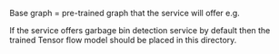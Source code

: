 Base graph = pre-trained graph that the service will offer e.g.

If the service offers garbage bin detection service by default then the trained Tensor flow model
should be placed in this directory.
